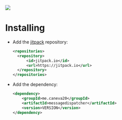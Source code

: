 [![](https://jitpack.io/v/me.caneva20/messagedispatcher.svg)](https://jitpack.io/#me.caneva20/messagedispatcher)

# Installing

* Add the [jitpack](http://jitpack.io) repository:
  ```xml
  <repositories>
    <repository>
        <id>jitpack.io</id>
        <url>https://jitpack.io</url>
    </repository>
  </repositories>
  ```

* Add the dependency:
  ```xml
  <dependency>
      <groupId>me.caneva20</groupId>
      <artifactId>messagedispatcher</artifactId>
      <version>VERSION</version>
  </dependency>
  ```
